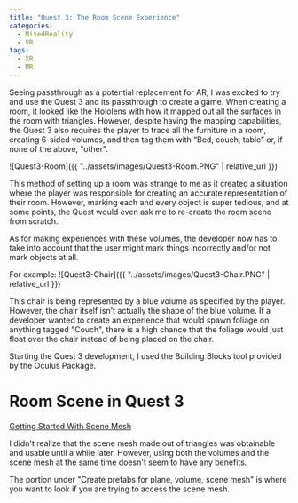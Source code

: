 ```yaml
---
title: "Quest 3: The Room Scene Experience"
categories:
  - MixedReality
  - VR
tags:
  - XR
  - MR
---
```


Seeing passthrough as a potential replacement for AR, I was excited to try and use the Quest 3 and its passthrough to create a game. When creating a room, it looked like the Hololens with how it mapped out all the surfaces in the room with triangles. However, despite having the mapping capabilities, the Quest 3 also requires the player to trace all the furniture in a room, creating 6-sided volumes, and then tag them with “Bed, couch, table” or, if none of the above, "other".

![Quest3-Room]({{ "../assets/images/Quest3-Room.PNG" | relative_url }})

This method of setting up a room was strange to me as it created a situation where the player was responsible for creating an accurate representation of their room. However, marking each and every object is super tedious, and at some points, the Quest would even ask me to re-create the room scene from scratch.

As for making experiences with these volumes, the developer now has to take into account that the user might mark things incorrectly and/or not mark objects at all.

For example:
![Quest3-Chair]({{ "../assets/images/Quest3-Chair.PNG" | relative_url }})

This chair is being represented by a blue volume as specified by the player. However, the chair itself isn't actually the shape of the blue volume. If a developer wanted to create an experience that would spawn foliage on anything tagged "Couch", there is a high chance that the foliage would just float over the chair instead of being placed on the chair.

Starting the Quest 3 development, I used the Building Blocks tool provided by the Oculus Package.

# Room Scene in Quest 3
[Getting Started With Scene Mesh](https://developer.oculus.com/documentation/unity/unity-scene-mesh/)

I didn't realize that the scene mesh made out of triangles was obtainable and usable until a while later. However, using both the volumes and the scene mesh at the same time doesn't seem to have any benefits.

The portion under "Create prefabs for plane, volume, scene mesh" is where you want to look if you are trying to access the scene mesh.